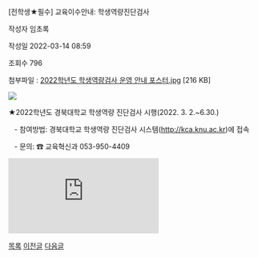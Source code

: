 



[전학생★필수] 교육이수안내: 학생역량진단검사





작성자
임초록


작성일
2022-03-14 08:59


조회수
796


첨부파일 : [2022학년도 학생역량검사 운영 안내 포스터.jpg](https://computer.knu.ac.kr/pack/bbs/down.php?f_name=Q0dUVllEWFdfVHhLeREUbklUQg==&o_name=2022학년도학생역량검사운영안내포스터.jpg&tbl=Site_BBS_25) [216 KB]


![](/pack/bbs/uploads/Site_BBS_25/120220314085955.jpg)  
  
﻿﻿﻿﻿★2022학년도 경북대학교 학생역량 진단검사 시행(2022. 3. 2.~6.30.)  


   - 참여방법: 경북대학교 학생역량 진단검사 시스템(http://kca.knu.ac.kr)에 접속 

   - 문의: ☎ 교육혁신과 053-950-4409

  


![](https://cse.knu.ac.krhttps://computer.knu.ac.kr/pack/bbs/down.php?f_name=Q0dUVllEWFdfVHhLeREUbklUQg==&o_name=2022%ED%95%99%EB%85%84%EB%8F%84%20%ED%95%99%EC%83%9D%EC%97%AD%EB%9F%89%EA%B2%80%EC%82%AC%20%EC%9A%B4%EC%98%81%20%EC%95%88%EB%82%B4%20%ED%8F%AC%EC%8A%A4%ED%84%B0.jpg&tbl=Site_BBS_25)  


  








[목록](https://computer.knu.ac.kr/06_sub/02_sub.html?key=&keyfield=&category=&page=1&bbs_code=Site_BBS_25)
[이전글](https://computer.knu.ac.kr/06_sub/02_sub.html?bbs_cmd=view&page=1&key=&keyfield=&category=&no=3719&bbs_code=Site_BBS_25)
[다음글](https://computer.knu.ac.kr/06_sub/02_sub.html?bbs_cmd=view&page=1&key=&keyfield=&category=&no=3721&bbs_code=Site_BBS_25)




